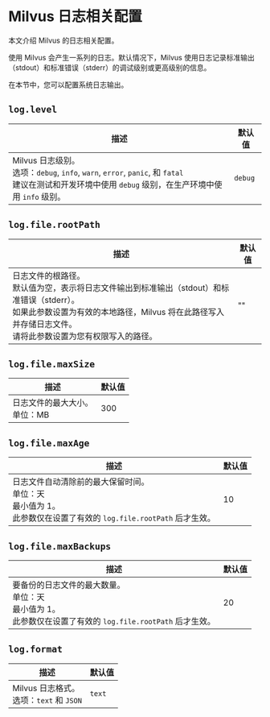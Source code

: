 # Milvus 日志相关配置

本文介绍 Milvus 的日志相关配置。

使用 Milvus 会产生一系列的日志。默认情况下，Milvus 使用日志记录标准输出（stdout）和标准错误（stderr）的调试级别或更高级别的信息。

在本节中，您可以配置系统日志输出。

## `log.level`

| 描述                                 | 默认值    |
| ------------------------------------ | --------- |
| Milvus 日志级别。<br>选项：`debug`, `info`, `warn`, `error`, `panic`, 和 `fatal`<br>建议在测试和开发环境中使用 `debug` 级别，在生产环境中使用 `info` 级别。 | `debug` |

## `log.file.rootPath`

| 描述                                 | 默认值    |
| ------------------------------------ | --------- |
| 日志文件的根路径。<br>默认值为空，表示将日志文件输出到标准输出（stdout）和标准错误（stderr）。<br>如果此参数设置为有效的本地路径，Milvus 将在此路径写入并存储日志文件。<br>请将此参数设置为您有权限写入的路径。 | "" |

## `log.file.maxSize`

| 描述                                 | 默认值    |
| ------------------------------------ | --------- |
| 日志文件的最大大小。<br>单位：MB      | 300       |

## `log.file.maxAge`

| 描述                                 | 默认值    |
| ------------------------------------ | --------- |
| 日志文件自动清除前的最大保留时间。<br>单位：天<br>最小值为 1。<br>此参数仅在设置了有效的 `log.file.rootPath` 后才生效。 | 10        |

## `log.file.maxBackups`

| 描述                                 | 默认值    |
| ------------------------------------ | --------- |
| 要备份的日志文件的最大数量。<br>单位：天<br>最小值为 1。<br>此参数仅在设置了有效的 `log.file.rootPath` 后才生效。 | 20        |

## `log.format`

| 描述                                 | 默认值    |
| ------------------------------------ | --------- |
| Milvus 日志格式。<br>选项：`text` 和 `JSON` | `text`    |